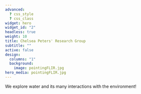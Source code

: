 ```yaml
---
advanced:
  ? css_style
  ? css_class
widget: hero
widget_id: "2"
headless: true
weight: 10
title: Chelsea Peters' Research Group
subtitle: ""
active: false
design:
  columns: "1"
  background:
    image: pointingFLIR.jpg
hero_media: pointingFLIR.jpg
---
```

We explore water and its many interactions with the environment!
